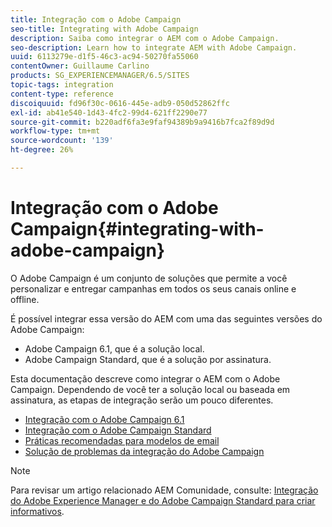 ```yaml
---
title: Integração com o Adobe Campaign
seo-title: Integrating with Adobe Campaign
description: Saiba como integrar o AEM com o Adobe Campaign.
seo-description: Learn how to integrate AEM with Adobe Campaign.
uuid: 6113279e-d1f5-46c3-ac94-50270fa55060
contentOwner: Guillaume Carlino
products: SG_EXPERIENCEMANAGER/6.5/SITES
topic-tags: integration
content-type: reference
discoiquuid: fd96f30c-0616-445e-adb9-050d52862ffc
exl-id: ab41e540-1d43-4fc2-99d4-621ff2290e77
source-git-commit: b220adf6fa3e9faf94389b9a9416b7fca2f89d9d
workflow-type: tm+mt
source-wordcount: '139'
ht-degree: 26%

---
```


# Integração com o Adobe Campaign{#integrating-with-adobe-campaign}

O Adobe Campaign é um conjunto de soluções que permite a você personalizar e entregar campanhas em todos os seus canais online e offline.

É possível integrar essa versão do AEM com uma das seguintes versões do Adobe Campaign:

* Adobe Campaign 6.1, que é a solução local.
* Adobe Campaign Standard, que é a solução por assinatura.

Esta documentação descreve como integrar o AEM com o Adobe Campaign. Dependendo de você ter a solução local ou baseada em assinatura, as etapas de integração serão um pouco diferentes.

* [Integração com o Adobe Campaign 6.1](/help/sites-administering/campaignonpremise.md)
* [Integração com o Adobe Campaign Standard](/help/sites-administering/campaignstandard.md)
* [Práticas recomendadas para modelos de email](/help/sites-administering/best-practices-for-email-templates.md)
* [Solução de problemas da integração do Adobe Campaign](/help/sites-administering/troubleshooting-campaignintegration.md)

>[!NOTE]
>
>Para revisar um artigo relacionado AEM Comunidade, consulte: [Integração do Adobe Experience Manager e do Adobe Campaign Standard para criar informativos](https://helpx.adobe.com/experience-manager/using/aem_campaign.html).

